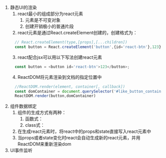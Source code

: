 1. 静态UI的渲染
   1. react最小的组成部分为react元素
      1. 元素是不可变对象
      2. 创建开销极小的普通片段
   2. react元素是通过React.createElement创建的，创建格式为：
     ```javaScript
       // React.createElement(type,[props],[...children])
       const button = React.createElement('button',{id='react-btn'},123})
     ```
   3. react配合jsx可以用以下写法创建react元素
    ```javaScript
      const button = <button id='react-btn'>123</button>;
    ```
   4. ReactDOM将元素渲染到文档的指定位置中
    ```javaScript
      //ReactDOM.render(element, container[, callback])
      const domContainer = document.querySelector('#like_button_container');
      ReactDOM.render(button,domContainer)
    ```
2. 组件数据绑定
   1. 组件的生成方式有两种：
      1. 函数式：
      2. class式：
   2. 在生成react元素时，将react中的props和state直接写入react元素中
   3. 当props或者state变化时react会自动生成新的react元素，并用ReactDOM来重新渲染dom
3. UI事件监听